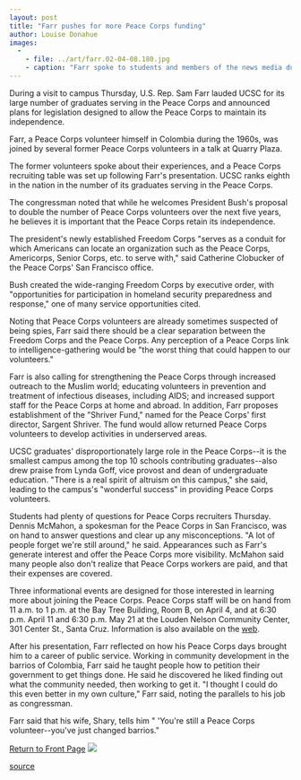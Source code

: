 ```yaml
---
layout: post
title: "Farr pushes for more Peace Corps funding"
author: Louise Donahue
images:
  -
    - file: ../art/farr.02-04-08.180.jpg
    - caption: "Farr spoke to students and members of the news media during his Quarry Plaza visit. Photo: Louise Donahue"
---
```


During a visit to campus Thursday, U.S. Rep. Sam Farr lauded UCSC for its large number of graduates serving in the Peace Corps and announced plans for legislation designed to allow the Peace Corps to maintain its independence.

Farr, a Peace Corps volunteer himself in Colombia during the 1960s, was joined by several former Peace Corps volunteers in a talk at Quarry Plaza.

The former volunteers spoke about their experiences, and a Peace Corps recruiting table was set up following Farr's presentation. UCSC ranks eighth in the nation in the number of its graduates serving in the Peace Corps.  
  
The congressman noted that while he welcomes President Bush's proposal to double the number of Peace Corps volunteers over the next five years, he believes it is important that the Peace Corps retain its independence.

The president's newly established Freedom Corps "serves as a conduit for which Americans can locate an organization such as the Peace Corps, Americorps, Senior Corps, etc. to serve with," said Catherine Clobucker of the Peace Corps' San Francisco office.   
  
Bush created the wide-ranging Freedom Corps by executive order, with "opportunities for participation in homeland security preparedness and response," one of many service opportunities cited.  
  
Noting that Peace Corps volunteers are already sometimes suspected of being spies, Farr said there should be a clear separation between the Freedom Corps and the Peace Corps. Any perception of a Peace Corps link to intelligence-gathering would be "the worst thing that could happen to our volunteers."   
  
Farr is also calling for strengthening the Peace Corps through increased outreach to the Muslim world; educating volunteers in prevention and treatment of infectious diseases, including AIDS; and increased support staff for the Peace Corps at home and abroad. In addition, Farr proposes establishment of the "Shriver Fund," named for the Peace Corps' first director, Sargent Shriver. The fund would allow returned Peace Corps volunteers to develop activities in underserved areas.  
  
UCSC graduates' disproportionately large role in the Peace Corps--it is the smallest campus among the top 10 schools contributing graduates--also drew praise from Lynda Goff, vice provost and dean of undergraduate education. "There is a real spirit of altruism on this campus," she said, leading to the campus's "wonderful success" in providing Peace Corps volunteers.  
  
Students had plenty of questions for Peace Corps recruiters Thursday. Dennis McMahon, a spokesman for the Peace Corps in San Francisco, was on hand to answer questions and clear up any misconceptions. "A lot of people forget we're still around," he said. Appearances such as Farr's generate interest and offer the Peace Corps more visibility. McMahon said many people also don't realize that Peace Corps workers are paid, and that their expenses are covered.   
  
Three informational events are designed for those interested in learning more about joining the Peace Corps. Peace Corps staff will be on hand from 11 a.m. to 1 p.m. at the Bay Tree Building, Room B, on April 4, and at 6:30 p.m. April 11 and 6:30 p.m. May 21 at the Louden Nelson Community Center, 301 Center St., Santa Cruz. Information is also available on the [web][1].   
  
After his presentation, Farr reflected on how his Peace Corps days brought him to a career of public service. Working in community development in the barrios of Colombia, Farr said he taught people how to petition their government to get things done. He said he discovered he liked finding out what the community needed, then working to get it. "I thought I could do this even better in my own culture," Farr said, noting the parallels to his job as congressman.  
  
Farr said that his wife, Shary, tells him " 'You're still a Peace Corps volunteer--you've just changed barrios."

  

[Return to Front Page][2] ![ ][3]

[1]: http://www.peacecorps.gov
[2]: ../../index.html
[3]: ../../images/trans.gif

[source](http://www1.ucsc.edu/currents/01-02/04-08/peace_corps.html "Permalink to peace_corps")
